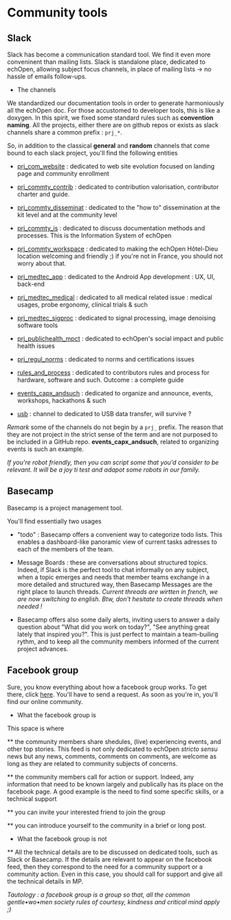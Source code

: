 # Community tools

## Slack

Slack has become a communication standard tool. We find it even more conveninent than mailing lists. Slack is standalone place, dedicated to echOpen, allowing subject focus channels, in place of mailing lists -> no hassle of emails follow-ups. 

* The channels

We standardized our documentation tools in order to generate harmoniously all the echOpen doc. For those accustomed to developer tools, this is like a doxygen. In this spirit, we fixed some standard rules such as **convention naming**. 
All the projects, either there are on github repos or exists as slack channels share a common prefix : `prj_*`. 

So, in addition to the classical **general** and **random** channels that come bound to each slack project, you'll find the following entities

* [prj_com_website](https://echopen.slack.com/archives/prj_com_website) : dedicated to web site evolution focused on landing page and community enrollment

* [prj_commty_contrib](https://echopen.slack.com/archives/prj_commty_contrib) : dedicated to contribution valorisation, contributor charter and guide.

* [prj_commty_disseminat](https://echopen.slack.com/archives/prj_commty_disseminat) : dedicated to the "how to" dissemination at the kit level and at the community level  

* [prj_commty_is](https://echopen.slack.com/archives/prj_commty_is) : dedicated to discuss documentation methods and processes. This is the Information System of echOpen

* [prj_commty_workspace](https://echopen.slack.com/archives/prj_commty_workspace) : dedicated to making the echOpen Hôtel-Dieu location welcoming and friendly ;) if you're not in France, you should not worry about that.

* [prj_medtec_app](https://echopen.slack.com/archives/prj_medtec_app) : dedicated to the Android App development : UX, UI, back-end

* [prj_medtec_medical](https://echopen.slack.com/archives/prj_medtec_medical) : dedicated to all medical related issue : medical usages, probe ergonomy, clinical trials & such

* [prj_medtec_sigproc](https://echopen.slack.com/archives/prj_medtec_sigproc) : dedicated to  signal processing, image denoising software tools

* [prj_publichealth_mpct](https://echopen.slack.com/archives/prj_publichealth_mpct) : dedicated to echOpen's social impact and public health issues

* [prj_regul_norms](https://echopen.slack.com/archives/prj_regul_norms) : dedicated to norms and certifications issues

* [rules_and_process](https://echopen.slack.com/archives/rules_and_process) : dedicated to contributors rules and process for hardware, software and such. Outcome : a complete guide

* [events_capx_andsuch](https://echopen.slack.com/archives/events_capx_andsuch) : dedicated to organize and announce, events, workshops, hackathons & such

* [usb](https://echopen.slack.com/archives/usb) : channel to dedicated to USB data transfer, will survive ?

*Remark* some of the channels do not begin by a `prj_` prefix. The reason that they are not project in the strict sense of the term and are not purposed to be included in a GitHub repo. **events_capx_andsuch**, related to organizing events is such an example.  

*If you're robot friendly, then you can script some that you'd consider to be relevant. It will be a joy ti test and adapot some robots in our family.*

## Basecamp

Basecamp is a project management tool. 

You'll find essentially two usages 

* "todo" : Basecamp offers a convenient way to categorize todo lists. This enables a dashboard-like panoramic view of current tasks adresses to each of the members of the team. 

* Message Boards : these are conversations about structured topics. Indeed, if Slack is the perfect tool to chat informally on any subject, when a topic emerges and needs that member teams exchange in a more detailed and structured way, then Basecamp Messages are the right place to launch threads. *Current threads are wirtten in french, we are now switching to english. Btw, don't hesitate to create threads when needed !*

* Basecamp offers also some daily alerts, inviting users to answer a daily question about "What did you work on today?", "See anything great lately that inspired you?". This is just perfect to maintain a team-builing rythm, and to keep all the community members informed of the current project advances.

## Facebook group

Sure, you know everything about how a facebook group works. To get there, click [here](https://www.facebook.com/groups/echopen). You'll have to send a request. As soon as you're in, you'll find our online community. 

* What the facebook group is 

This space is where 

** the community members share shedules, (live) experiencing events, and other top stories. This feed is not only dedicated to echOpen *stricto sensu* news but any news, comments, comments on comments, are welcome as long as they are related to community subjects of concerns.

** the community members call for action or support. Indeed, any information that need to be known largely and publically has its place on the facebook page. A good example is the need to find some specific skills, or a technical support 

** you can invite your interested friend to join the group

** you can introduce yourself to the community in a brief or long post. 

* What the facebook group is not

** All the technical details are to be discussed on dedicated tools, such as Slack or Basecamp. If the details are relevant to appear on the facebook feed, then they correspond to the need for a community support or a community action. Even in this case, you should call for support and give all the technical details in MP. 


*Tautology : a facebook group is a group so that, all the common gentle•wo•men society rules of courtesy, kindness and critical mind apply ;)*



